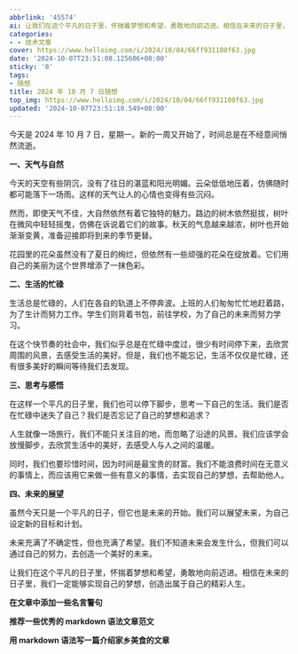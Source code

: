 ```yaml
---
abbrlink: '45574'
ai: 让我们在这个平凡的日子里，怀揣着梦想和希望，勇敢地向前迈进。相信在未来的日子里，我们一定能够实现自己的梦想，创造出属于自己的精彩人生。
categories:
- - 技术文章
cover: https://www.helloimg.com/i/2024/10/04/66ff931108f63.jpg
date: '2024-10-07T23:51:08.125606+08:00'
sticky: '8'
tags:
- 随想
title: 2024 年 10 月 7 日随想
top_img: https://www.helloimg.com/i/2024/10/04/66ff931108f63.jpg
updated: '2024-10-07T23:51:10.549+08:00'
---
```

今天是 2024 年 10 月 7 日，星期一。新的一周又开始了，时间总是在不经意间悄然流逝。

**一、天气与自然**

今天的天空有些阴沉，没有了往日的湛蓝和阳光明媚。云朵低低地压着，仿佛随时都可能落下一场雨。这样的天气让人的心情也变得有些沉闷。

然而，即使天气不佳，大自然依然有着它独特的魅力。路边的树木依然挺拔，树叶在微风中轻轻摇曳，仿佛在诉说着它们的故事。秋天的气息越来越浓，树叶也开始渐渐变黄，准备迎接即将到来的季节更替。

花园里的花朵虽然没有了夏日的绚烂，但依然有一些顽强的花朵在绽放着。它们用自己的美丽为这个世界增添了一抹色彩。

**二、生活的忙碌**

生活总是忙碌的，人们在各自的轨道上不停奔波。上班的人们匆匆忙忙地赶着路，为了生计而努力工作。学生们则背着书包，前往学校，为了自己的未来而努力学习。

在这个快节奏的社会中，我们似乎总是在忙碌中度过，很少有时间停下来，去欣赏周围的风景，去感受生活的美好。但是，我们也不能忘记，生活不仅仅是忙碌，还有很多美好的瞬间等待我们去发现。

**三、思考与感悟**

在这样一个平凡的日子里，我们也可以停下脚步，思考一下自己的生活。我们是否在忙碌中迷失了自己？我们是否忘记了自己的梦想和追求？

人生就像一场旅行，我们不能只关注目的地，而忽略了沿途的风景。我们应该学会放慢脚步，去欣赏生活中的美好，去感受人与人之间的温暖。

同时，我们也要珍惜时间，因为时间是最宝贵的财富。我们不能浪费时间在无意义的事情上，而应该用它来做一些有意义的事情，去实现自己的梦想，去帮助他人。

**四、未来的展望**

虽然今天只是一个平凡的日子，但它也是未来的开始。我们可以展望未来，为自己设定新的目标和计划。

未来充满了不确定性，但也充满了希望。我们不知道未来会发生什么，但我们可以通过自己的努力，去创造一个美好的未来。

让我们在这个平凡的日子里，怀揣着梦想和希望，勇敢地向前迈进。相信在未来的日子里，我们一定能够实现自己的梦想，创造出属于自己的精彩人生。

**在文章中添加一些名言警句**

**推荐一些优秀的 markdown 语法文章范文**

**用 markdown 语法写一篇介绍家乡美食的文章**
